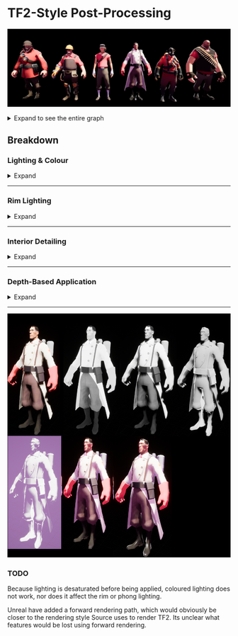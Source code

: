# TF2-Style Post-Processing

![Cast](Images/Cast.png)

<details>
<summary>Expand to see the entire graph</summary>
  
![Graph](Images/Graph.png)
</details>

## Breakdown

### Lighting & Colour

<details>
<summary>Expand</summary>
  
![Lighting](Images/Lighting.png)

Valve's approach relies on clamped lambertian lighting, which requires access to a lighting direction.
We do not have this in deferred rendering, so the closest we can get to a pure representation of lighting is by dividing saturated versions of the lit buffer (PostProcessInput0) and the unlit scene (DiffuseColor).

![Divided Lighting](Images/Divided_Lighting.png)

This lighting passes through a LUT texture:

![LUT](Images/LightingLUT.png)

This thin band of colour transition causes some of the cell-shading effect, a "dramatic terminator" observed in commercial illustration.
In addition to shaping the lighting, this particular texture colourizes lighting, transitioning from greyscale, through a reddish region in the middle, towards a cool dark region.

</details>

---

### Rim Lighting

<details>
<summary>Expand</summary>

![Rim Lighting](Images/RimLighting.png)

To help separate characters from the background, a fresnel is applied to add rim lighting to characters. 
This is only applied in regions where normals face mostly upwards; this is mostly an aesthetic choice and exploits the human instinct to assume lighting comes from above.
This has the knock-on benefit of making the upper half of each character more salient, which for Team Fortress 2's gameplay is more important than clearly seeing foot position.

![Fresnel](Images/Rim_Fresnel.png)

</details>

---

### Interior Detailing

<details>
<summary>Expand</summary>

![Pseudo Phong](Images/PseudoPhong.png)

In addition to the rim lighting pass, Valve includes a subdued phong term intended to create some interior highlights. In-game, this helps highlight shiny, metallic objects, such as held weapons.
Like the issues discussed earlier with lambertian lighting, we have no access to a light direction with which to make phong calculations. As a substitute, we use UE4's Sky Atmosphere direction.

![Interior Detailing](Images/Interior_Detailing.png)

In this scene, the characters are without weapons, so the effect is most noticable on leather surfaces, such as boots:

![On Off](Images/PseudoPhong_OnOff.png)

To prevent non-reflective surfaces from recieving these highlights, we use each charater's specular map to mask the effect.
You can see here how the Heavy's specular allows his bald head to appear shiny, but not the interior of his face where bright highlights would look strange.

![Specular](Images/Specular_Heavy.png)

</details>

---

### Depth-Based Application

<details>
<summary>Expand</summary>

![Depth](Images/Depth-Based Application.png)

This [this video](https://youtu.be/ebvbVO1QE5o?t=106) about TF2's rendering, its stated that only characters are rendered in this style, with the world geometry being mostly diffuse textures. 
To support this isolated application of the effect, we cannot rely on applying materials to specific objects, as we are using a post-process effect. Instead,
we can only process objects that draw to custom depth.

</details>

---

![Process](Images/Process.png)

### TODO

Because lighting is desaturated before being applied, coloured lighting does not work, nor does it affect the rim or phong lighting.

Unreal have added a forward rendering path, which would obviously be closer to the rendering style Source uses to render TF2. 
Its unclear what features would be lost using forward rendering.

